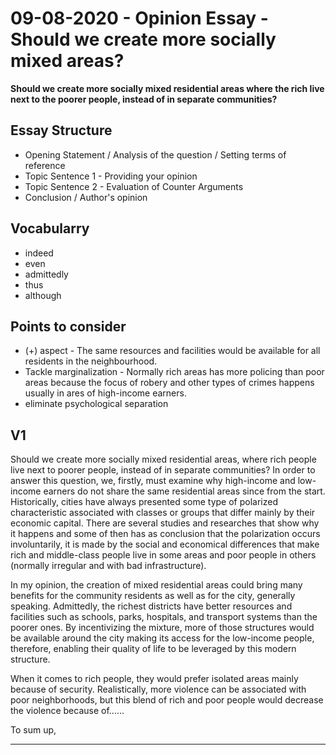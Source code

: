 # 09-08-2020 - Opinion Essay - Should we create more socially mixed areas?

**Should we create more socially mixed residential areas where the rich live next to the poorer people, instead of in separate communities?**


## Essay Structure
- Opening Statement / Analysis of the question / Setting terms of reference
- Topic Sentence 1 - Providing your opinion
- Topic Sentence 2 - Evaluation of Counter Arguments
- Conclusion / Author's opinion

## Vocabularry
- indeed 
- even
- admittedly
- thus
- although

## Points to consider 

- (\+) aspect -  The same resources and facilities would be available for all residents in the neighbourhood.
-  Tackle marginalization - Normally rich areas has more policing than poor areas because the focus of robery and other types of crimes happens usually in ares of high-income earners. 
- eliminate psychological separation 



## V1

Should we create more socially mixed residential areas, where rich people live next to poorer people, instead of in separate communities?
In order to answer this question, we, firstly, must examine why high-income and low-income earners do not share the same residential areas since from the start. Historically, cities have always presented some type of polarized characteristic associated with classes or groups that differ mainly by their economic capital. There are several studies and researches that show why it happens and some of then has as conclusion that the polarization occurs involuntarily, it is made by the social and economical differences that make rich and middle-class people live in some areas and poor people in others (normally irregular and with bad infrastructure).

In my opinion, the creation of mixed residential areas could bring many benefits for the community residents as well as for the city, generally speaking. Admittedly, the richest districts have better resources and facilities such as schools, parks, hospitals, and transport systems than the poorer ones. By incentivizing the mixture, more of those structures would be available around the city making its access for the low-income people, therefore, enabling their quality of life to be leveraged by this modern structure.

When it comes to rich people, they would prefer isolated areas mainly because of security. Realistically, more violence can be associated with poor neighborhoods, but this blend of rich and poor people would decrease the violence because of......

To sum up,

---
